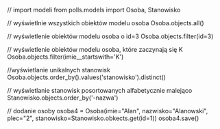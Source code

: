 // import modeli
from polls.models import Osoba, Stanowisko 

// wyświetlnie wszystkich obiektów modelu osoba
Osoba.objects.all() 

// wyświetlenie obiektów modelu osoba o id=3
Osoba.objects.filter(id=3)

// wyświetlenie obiektów modelu osoba, które zaczynają się K
Osoba.objects.filter(imie__startswith='K')

//wyświetlanie unikalnych stanowisk
Osoba.objects.order_by().values('stanowisko').distinct()

// wyświetlanie stanowisk posortowanych alfabetycznie malejąco
Stanowisko.objects.order_by('-nazwa')

// dodanie osoby
osoba4 = Osoba(imie="Alan", nazwisko="Alanowski", plec="2", stanowisko=Stanowisko.obkects.get(id=1))
osoba4.save()